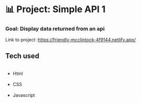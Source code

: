 # 📊 Project: Simple API 1

### Goal: Display data returned from an api

Link to project :https://friendly-mcclintock-4f9144.netlify.app/


<h2> Tech used </h2>
<ul>
  <li> Html</li>
  <li> CSS </li>
  <li> Javascript </li>
</ul>
